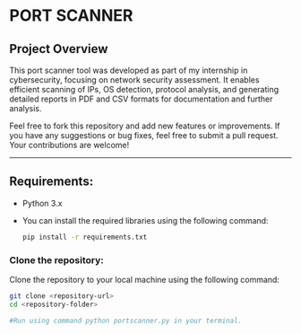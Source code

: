 # **PORT SCANNER**

## **Project Overview**
This port scanner tool was developed as part of my internship in cybersecurity, focusing on network security assessment. It enables efficient scanning of IPs, OS detection, protocol analysis, and generating detailed reports in PDF and CSV formats for documentation and further analysis.

Feel free to fork this repository and add new features or improvements. If you have any suggestions or bug fixes, feel free to submit a pull request. Your contributions are welcome!

---

## **Requirements:**

- Python 3.x
- You can install the required libraries using the following command:

  ```bash
  pip install -r requirements.txt


### Clone the repository:

Clone the repository to your local machine using the following command:

```bash
git clone <repository-url>
cd <repository-folder>

#Run using command python portscanner.py in your terminal.
